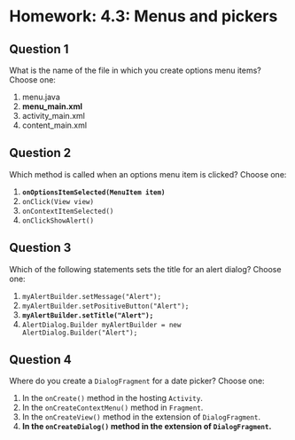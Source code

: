 # Homework: 4.3: Menus and pickers

## Question 1

What is the name of the file in which you create options menu items? Choose one:

1. menu.java
2. **menu_main.xml**
3. activity_main.xml
4. content_main.xml

## Question 2

Which method is called when an options menu item is clicked? Choose one:

1. **`onOptionsItemSelected(MenuItem item)`**
2. `onClick(View view)`
3. `onContextItemSelected()`
4. `onClickShowAlert()`

## Question 3

Which of the following statements sets the title for an alert dialog? Choose one:

1. `myAlertBuilder.setMessage("Alert");`
2. `myAlertBuilder.setPositiveButton("Alert");`
3. **`myAlertBuilder.setTitle("Alert");`**
4. `AlertDialog.Builder myAlertBuilder = new AlertDialog.Builder("Alert");`

## Question 4

Where do you create a `DialogFragment` for a date picker? Choose one:

1. In the `onCreate()` method in the hosting `Activity`.
2. In the `onCreateContextMenu()` method in `Fragment`.
3. In the `onCreateView()` method in the extension of `DialogFragment`.
4. **In the `onCreateDialog()` method in the extension of `DialogFragment`.**
